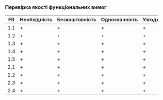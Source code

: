 ### Перевірка якості функціональних вимог
|FR|Необхідність|Безкоштовність|Однозначність|Узгодженість|Завершеність|Атомарність|Здійсненність|Відстежуваність|Перевіряємість|
|--|------------|--------------|-------------|------------|------------|-----------|-------------|---------------|--------------|
|1.1|+|+|+|+|+|+|+|+|+|
|1.2|+|+|+|+|+|+|+|+|+|
|1.3|+|+|+|+|+|+|+|+|+|
|1.4|+|+|+|+|+|+|+|+|+|
|1.5|+|+|+|+|+|+|+|+|+|
|2.1|+|+|+|+|+|+|+|+|+|
|2.2|+|+|+|+|+|+|+|+|+|
|2.3|+|+|+|+|+|+|+|+|+|
|2.4|+|+|+|+|+|+|+|+|+|
